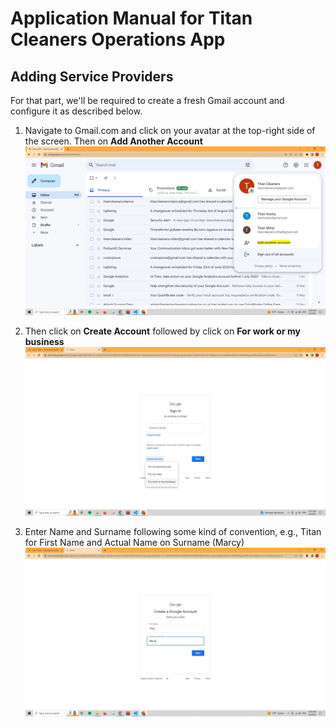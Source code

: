 # Application Manual for Titan Cleaners Operations App

## Adding Service Providers
For that part, we'll be required to create a fresh Gmail account and configure it as described below.

1. Navigate to Gmail.com and click on your avatar at the top-right side of the screen. Then on **Add Another Account** 
![Step 1](https://github.com/ilkoTheTiger/Titan-Operations/blob/main/pics/RegisterGoogleAccount/Step1.JPG)

2. Then click on **Create Account** followed by click on **For work or my business**
![Step 2](https://github.com/ilkoTheTiger/Titan-Operations/blob/main/pics/RegisterGoogleAccount/Step2.JPG)

3. Enter Name and Surname following some kind of convention, e.g., Titan for First Name and Actual Name on Surname (Marcy)
![Step 3](https://github.com/ilkoTheTiger/Titan-Operations/blob/main/pics/RegisterGoogleAccount/Step3.JPG)

